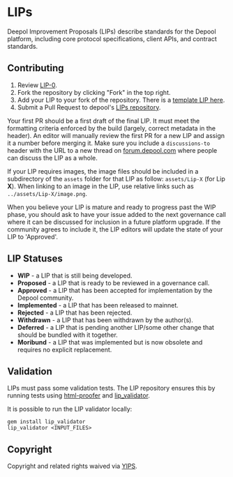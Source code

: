 # LIPs 

Deepol Improvement Proposals (LIPs) describe standards for the Depool platform, including core protocol specifications, client APIs, and contract standards.
 
## Contributing

 1. Review [LIP-0](https://github.com/depools/depool-improvement-proposals/blob/develop/LIPS/lip-0.md).
 2. Fork the repository by clicking "Fork" in the top right.
 3. Add your LIP to your fork of the repository. There is a [template LIP here](https://github.com/depools/depool-improvement-proposals/blob/develop/lip-X.md).
 4. Submit a Pull Request to depool's [LIPs repository](https://github.com/depools/depools-improvement-proposals).

Your first PR should be a first draft of the final LIP. It must meet the formatting criteria enforced by the build (largely, correct metadata in the header). An editor will manually review the first PR for a new LIP and assign it a number before merging it. Make sure you include a `discussions-to` header with the URL to a new thread on [forum.depool.com](https://forum.depool.com/) where people can discuss the LIP as a whole.

If your LIP requires images, the image files should be included in a subdirectory of the `assets` folder for that LIP as follow: `assets/Lip-X` (for Lip **X**). When linking to an image in the LIP, use relative links such as `../assets/Lip-X/image.png`.

When you believe your LIP is mature and ready to progress past the WIP phase, you should ask to have your issue added to the next governance call where it can be discussed for inclusion in a future platform upgrade. If the community agrees to include it, the LIP editors will update the state of your LIP to 'Approved'.

## LIP Statuses

* **WIP** - a LIP that is still being developed.
* **Proposed** - a LIP that is ready to be reviewed in a governance call.
* **Approved** - a LIP that has been accepted for implementation by the Depool community.
* **Implemented** - a LIP that has been released to mainnet.
* **Rejected** - a LIP that has been rejected.
* **Withdrawn** - a LIP that has been withdrawn by the author(s).
* **Deferred** - a LIP that is pending another LIP/some other change that should be bundled with it together.
* **Moribund** - a LIP that was implemented but is now obsolete and requires no explicit replacement.

## Validation

LIPs must pass some validation tests. The LIP repository ensures this by running tests using [html-proofer](https://rubygems.org/gems/html-proofer) and [lip_validator](https://rubygems.org/gems/lip_validator).

It is possible to run the LIP validator locally:
```
gem install lip_validator
lip_validator <INPUT_FILES>
```

## Copyright

Copyright and related rights waived via [YIPS](https://github.com/iearn-finance/YIPS/).
